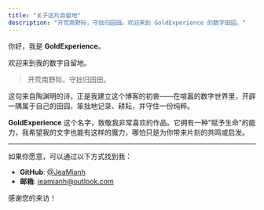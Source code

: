 ```yaml
---
title: "关于这片自留地"
description: "开荒南野际，守拙归园田。欢迎来到 GoldExperience 的数字田园。"
---
```


你好，我是 **GoldExperience**。

欢迎来到我的数字自留地。

> 开荒南野际，守拙归园田。

这句来自陶渊明的诗，正是我建立这个博客的初衷——在喧嚣的数字世界里，开辟一隅属于自己的田园，笨拙地记录、耕耘，并守住一份纯粹。

**GoldExperience** 这个名字，致敬我非常喜欢的作品。它拥有一种"赋予生命"的能力，我希望我的文字也能有这样的魔力，哪怕只是为你带来片刻的共鸣或启发。

---


如果你愿意，可以通过以下方式找到我：

-   **GitHub**: [@JeaMianh](httpss://github.com/JeaMianh)
-   **邮箱**: [jeamianh@outlook.com](mailto:jeamianh@outlook.com)

感谢您的来访！

